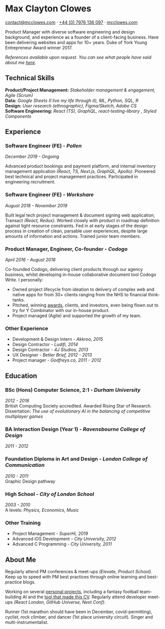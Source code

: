 <div class="page" id="p1"><h1 id="max-clayton-clowes">Max Clayton Clowes</h1>
<p><a href="mailto:contact@mcclowes.com">contact@mcclowes.com</a> · <a href="tel:+447976136097">+44 (0) 7976 136 097</a> · <a href="https://bit.ly/mcclowes">mcclowes.com</a></p>
 <p>Product Manager with diverse software engineering and design background, and experience as a founder of a client-facing business. Have been delivering websites and apps for 10+ years. Duke of York Young Entrepreneur Award winner 2017.</p>
<p><em>References available upon request. You can see what people have said about me <a href="https://github.com/mcclowes/mcclowes/blob/master/recommendations.md">here</a>.</em></p>
<h2 id="technical-skills">Technical Skills</h2>
<p><strong>Product/Project Management:</strong> <em>Stakeholder management &amp; engagement, Agile (Scrum)</em><br><strong>Data:</strong> <em>Google Sheets (I live my life through it), ML, Python, SQL, R</em><br><strong>Design:</strong> <em>User research (ethnographic), Figma/Sketch, Adobe CS</em><br><strong>Software Engineering:</strong> <em>React (TS), GraphQL, react-testing-library , Styled Components</em>  </p>
 <h2 id="experience">Experience</h2>
<h3 id="software-engineer-fe---pollen">Software Engineer (FE) <em>- Pollen</em></h3>
<p><em>December 2019 - Ongoing</em></p>
<p>Advanced product bookings and payment platform, and internal inventory management application <em>(React, TS, Next.js, GraphQL, Apollo)</em>. Pioneered best technical and project management practices. Participated in engineering recruitment.</p>
<h3 id="software-engineer-fe---workshare">Software Engineer (FE) <em>- Workshare</em></h3>
<p><em>August 2018 - November 2019</em></p>
<p>Built legal tech project management &amp; document signing web application, Transact <em>(React, Redux)</em>. Worked closely with product in roadmap definition against tight resource constraints. Fed in at early stages of the design process in creation of clean, parsable user experiences, despite large amounts of information and actions. Trained junior team members.</p>
<h3 id="product-manager-engineer-co-founder---codogo">Product Manager, Engineer, Co-founder <em>- Codogo</em></h3>
<p><em>April 2016 - August 2018</em></p>
<p>Co-founded Codogo, delivering client products through our agency business, whilst developing in-house collaborative document tool Codogo Write. I personally:</p>
<ul>
<li>Owned project lifecycle from ideation to delivery of complex web and native apps for from 30+ clients ranging from the NHS to financial think-tanks.</li>
<li>Pitched, winning <a href="http://bit.ly/35F6psY">awards</a>, clients, and investors, even being flown out to try for Y Combinator with our in-house product.</li>
<li>Project managed (Agile) and supported the growth of my team.</li>
</ul>
<p></div> <div class="page" id="p2"></p>
<h3 id="other-experience">Other Experience</h3>
<ul>
<li>Development &amp; Design Intern <em>- Akkroo, 2015</em></li>
<li>Design Contractor <em>- Ludifi, 2014</em></li>
<li>Design Contractor <em>- 4J Studios, 2013</em></li>
<li>UX Designer <em>- Better Brief, 2012 - 2013</em></li>
<li>Project manager <em>- Godfreys.co, 2011 - 2012</em></li>
</ul>
 <h2 id="education">Education</h2>
<h3 id="bsc-hons-computer-science-21---durham-university">BSc (Hons) Computer Science, 2:1 <em>- Durham University</em></h3>
<p><em>2012 - 2016</em><br>British Computing Society accredited. Awarded Rising Star of Research.<br>Dissertation: <em>The use of evolutionary AI in the balancing of competitive multiplayer games</em></p>
<h3 id="ba-interaction-design-year-1---ravensbourne-college-of-design">BA Interaction Design (Year 1) <em>- Ravensbourne College of Design</em></h3>
<p><em>2011 - 2012</em></p>
<h3 id="foundation-diploma-in-art-and-design---london-college-of-communication">Foundation Diploma in Art and Design <em>- London College of Communication</em></h3>
<p><em>2010 - 2011</em><br>Graphic Design pathway</p>
<h3 id="high-school---city-of-london-school">High School <em>- City of London School</em></h3>
<p><em>2003 - 2010</em><br>A levels: <em>Physics, Economics, Music</em></p>
<h3 id="other-training">Other Training</h3>
<ul>
<li>Project Management <em>- SuperHi, 2019</em></li>
<li>Advanced iOS Development <em>- City University, 2012</em></li>
<li>Advanced C Programming <em>- City University, 2011</em></li>
</ul>
 <h2 id="about-me">About Me</h2>
<p>Regularly attend PM conferences &amp; meet-ups <em>(Elevate, Product School)</em>. Keep up to speed with PM best practices through online learning and best-practice blogs.</p>
<p>Working on several <a href="https://github.com/mcclowes?tab=repositories">personal projects</a>, including a fantasy football team-building AI and the <a href="https://github.com/mcclowes/cv-maker">tool that made this CV</a>. Regularly attend developer meet-ups <em>(React London, GitHub Universe, Next Conf)</em>.</p>
<p>Runner (1st marathon should have been in December, covid-permitting), cyclist, rock climber, and dancer (1st place university circuit). Singer and multi-instrumentalist.</p>
</div>
